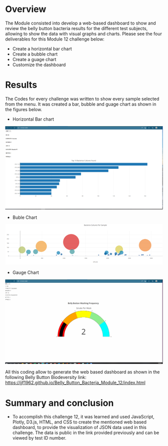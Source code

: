 # Overview
The Module consisted into develop a web-based dashboard to show and  review the  belly button bacteria results for the different test subjects, allowing to show the data with visual graphs and charts.
Please see the four deliverables for this Module 12 challenge below:
* Create a horizontal bar chart
* Create a bubble chart
* Create a guage chart
* Customize the dashboard
# Results
The Codes for every challenge was written to show every sample selected from the menu.
It was created a bar, bubble and guage chart as shown in the figures below.
* Horizontal Bar chart

![This is an image](https://github.com/JJF1962/Belly_Button_Bacteria_Module_12/blob/main/Top%2010%20Bacterias%20Culture%20Found%20Delivery%201.PNG)

* Buble Chart
 
![This is an image](https://github.com/JJF1962/Belly_Button_Bacteria_Module_12/blob/main/Bacteria%20Cultures%20Per%20Sample.PNG)

* Gauge Chart

![This is an image](https://github.com/JJF1962/Belly_Button_Bacteria_Module_12/blob/main/Gauge%20chart.PNG)

All this coding allow to generate the web based dashboard as shown in the following Belly Button Biodeversity link: https://jjf1962.github.io/Belly_Button_Bacteria_Module_12/index.html

# Summary and conclusion
* To accomplish this challenge 12, it was learned and  used JavaScript, Plotly, D3.js, HTML, and CSS to create the mentioned web based dashboard, to provide the  visualization of JSON data used in this challenge. The data is public in the link provided previously and can be viewed by test ID number.
